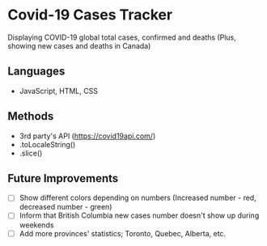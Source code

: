 # Covid-19 Cases Tracker

Displaying COVID-19 global total cases, confirmed and deaths (Plus, showing new cases and deaths in Canada)

## Languages
- JavaScript, HTML, CSS

## Methods
- 3rd party's API (https://covid19api.com/)
- .toLocaleString()
- .slice()

## Future Improvements
- [ ] Show different colors depending on numbers (Increased number - red, decreased number - green)
- [ ] Inform that British Columbia new cases number doesn't show up during weekends
- [ ] Add more provinces' statistics; Toronto, Quebec, Alberta, etc. 
